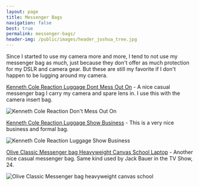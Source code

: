 ```yaml
---
layout: page
title: Messenger Bags
navigation: false
best: true
permalink: messenger-bags/
header-img: /public/images/header_joshua_tree.jpg
---
```


Since I started to use my camera more and more, I tend to not use my messenger bag as much, just because they don't offer as much protection for my DSLR and camera gear. But these are still my favorite if I don't happen to be lugging around my camera.

[Kenneth Cole Reaction Luggage Dont Mess Out On](http://www.amazon.com/gp/product/B0041O4GCE/ref=as_li_ss_tl?ie=UTF8&amp;tag=sunpech-20&amp;linkCode=as2&amp;camp=1789&amp;creative=390957&amp;creativeASIN=B0041O4GCE) - A nice casual messenger bag I carry my camera and spare lens in. I use this with the camera insert bag.

![Kenneth Cole Reaction Don't Mess Out On](http://2.bp.blogspot.com/-fMdPW2OCSjM/U-P22nPz4cI/AAAAAAABwDE/eIkfak1Hpq4/s600/2014-08-07+at+14-48-05.jpg)

[Kenneth Cole Reaction Luggage Show Business](http://www.amazon.com/gp/product/B0041O4G7Y/ref=as_li_ss_tl?ie=UTF8&amp;tag=sunpech-20&amp;linkCode=as2&amp;camp=1789&amp;creative=390957&amp;creativeASIN=B0041O4G7Y) - This is a very nice business and formal bag.

![Kenneth Cole Reaction Luggage Show Business](http://1.bp.blogspot.com/-11ITwYb3xRI/U-P26_6TsjI/AAAAAAABwDM/EKe7rLkMYCE/s600/2014-08-07+at+14-46-27.jpg)

[Olive Classic Messenger bag Heavyweight Canvas School Laptop](http://www.amazon.com/gp/product/B001F4OKYM/ref=as_li_ss_tl?ie=UTF8&amp;tag=sunpech-20&amp;linkCode=as2&amp;camp=1789&amp;creative=390957&amp;creativeASIN=B001F4OKYM) - Another nice casual messenger bag. Same kind used by Jack Bauer in the TV Show, 24.

![Olive Classic Messenger bag heavyweight canvas school](http://1.bp.blogspot.com/-GKKdadHpG30/U-P2-jLdpDI/AAAAAAABwDU/llEHQP0feTI/s600/2014-08-07+at+14-43-26.jpg)
